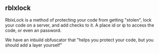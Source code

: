 ## rblxlock
RblxLock is a method of protecting your code from getting "stolen", lock your code on a server, and add checks to it. A place id or ip to access the code, or even an password. 

We have an inbuild obfuscator that "helps you protect your code, but you should add a layer yourself"